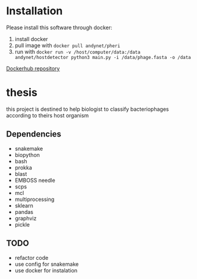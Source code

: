 # Installation

Please install this software through docker:
1. install docker
2. pull image with `docker pull andynet/pheri`
3. run with `docker run -v /host/computer/data:/data andynet/hostdetector python3 main.py -i /data/phage.fasta -o /data`

[Dockerhub repository](https://hub.docker.com/r/andynet/pheri/)

# thesis

this project is destined to help biologist to classify bacteriophages according to theirs host organism 

## Dependencies
- snakemake
- biopython
- bash
- prokka
- blast
- EMBOSS needle
- scps
- mcl
- multiprocessing
- sklearn
- pandas
- graphviz
- pickle

## TODO
- refactor code
- use config for snakemake
- use docker for instalation

